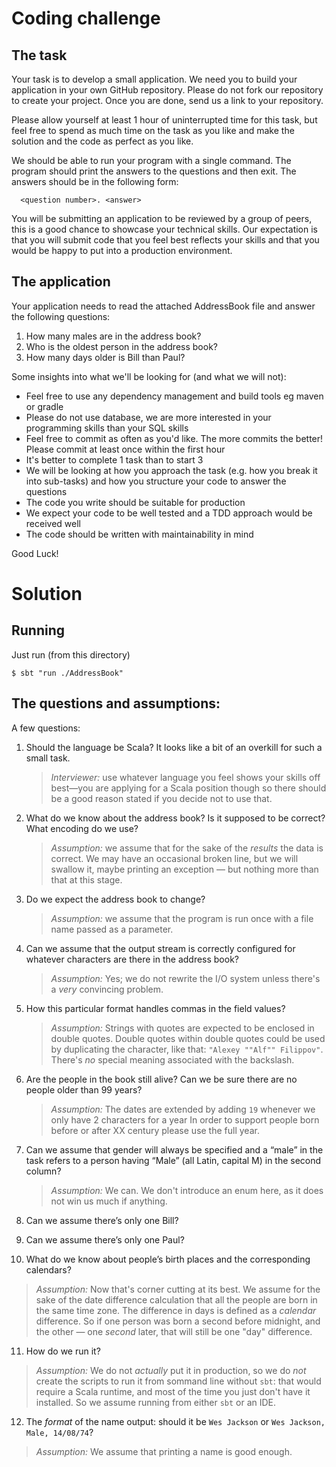 # Coding challenge

## The task

Your task is to develop a small application. We need you to build your application in your own GitHub repository.  Please do not fork our repository to create your project.  Once you are done, send us a link to your repository.

Please allow yourself at least 1 hour of uninterrupted time for this task, but feel free to spend as much time on the task as you like and make the solution and the code as perfect as you like.

We should be able to run your program with a single command. The program should print the answers to the questions and then exit. The answers should be in the following form:

```
  <question number>. <answer>
```

You will be submitting an application to be reviewed by a group of peers, this is a good chance to showcase your technical skills. Our expectation is that you will submit code that you feel best reflects your skills and that you would be happy to put into a production environment.

## The application

Your application needs to read the attached AddressBook file and answer the following questions:

1. How many males are in the address book?
2. Who is the oldest person in the address book?
3. How many days older is Bill than Paul?

Some insights into what we'll be looking for (and what we will not):

- Feel free to use any dependency management and build tools eg maven or gradle
- Please do not use database, we are more interested in your programming skills than your SQL skills
- Feel free to commit as often as you'd like. The more commits the better! Please commit at least once within the first hour
- It's better to complete 1 task than to start 3
- We will be looking at how you approach the task (e.g. how you break it into sub-tasks) and how you structure your code to answer the questions
- The code you write should be suitable for production
- We expect your code to be well tested and a TDD approach would be received well
- The code should be written with maintainability in mind

Good Luck!

# Solution

## Running

Just run (from this directory)
```$bash
$ sbt "run ./AddressBook"
```

## The questions and assumptions:

A few questions:

1. Should the language be Scala? It looks like a bit of an overkill for such a small task.
   > *Interviewer:* use whatever language you feel shows your skills off best—you are applying
   for a Scala position though so there should be a good reason stated if you decide not to use that.
    
2. What do we know about the address book? Is it supposed to be correct? What encoding do we use?
   > *Assumption:* we assume that for the sake of the _results_ the data is correct.
   We may have an occasional broken line, but we will swallow it, maybe printing an exception
   — but nothing more than that at this stage.  
3. Do we expect the address book to change?
   > *Assumption:* we assume that the program is run once with a file name passed as a parameter.  
4. Can we assume that the output stream is correctly configured for whatever characters are there in the address book?
   > *Assumption:* Yes; we do not rewrite the I/O system unless there's a _very_ convincing problem.  
5. How this particular format handles commas in the field values?
   > *Assumption:* Strings with quotes are expected to be enclosed in double quotes.
   Double quotes within double quotes could be used by duplicating the character, like that:
   `"Alexey ""Alf"" Filippov"`.
   There's _no_ special meaning associated with the backslash.   
6. Are the people in the book still alive? Can we be sure there are no people older than 99 years?
   > *Assumption:* The dates are extended by adding `19` whenever we only have 2 characters for a year
   In order to support people born before or after XX century please use the full year.
7. Can we assume that gender will always be specified and a “male” in the task refers to a person having “Male”
   (all Latin, capital M) in the second column?
   > *Assumption:* We can. We don't introduce an enum here, as it does not win us much if anything.
8. Can we assume there’s only one Bill?  
9. Can we assume there’s only one Paul?  
10. What do we know about people’s birth places and the corresponding calendars?
   > *Assumption:* Now that's corner cutting at its best. We assume for the sake of the date difference 
   calculation that all the people are born in the same time zone. The difference in days is defined
   as a _calendar_ difference. So if one person was born a second before midnight, and
   the other — one _second_ later, that will still be one "day" difference.
11. How do we run it?
  > *Assumption:* We do not _actually_ put it in production, so we do _not_ create the 
  scripts to run it from sommand line without `sbt`: that would require a Scala 
  runtime, and most of the time you just don't have it installed. 
  So we assume running from either `sbt` or an IDE.  
12. The _format_ of the name output: should it be `Wes Jackson` or `Wes Jackson, Male, 14/08/74`?
  > *Assumption:* We assume that printing a name is good enough.  
